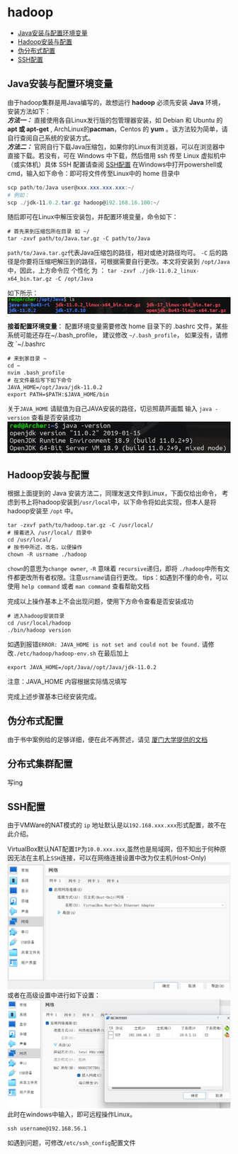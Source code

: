 # hadoop

- [Java安装与配置环境变量](#Java安装与配置环境变量)
- [Hadoop安装与配置](#Hadoop安装与配置)
- [伪分布式配置](#伪分布式配置)
- [SSH配置](SSH配置)

## Java安装与配置环境变量
由于hadoop集群是用Java编写的，故想运行 **hadoop** 必须先安装 **Java** 环境， 安装方法如下：
</br>
	***方法一：***
		直接使用各自Linux发行版的包管理器安装，如 Debian 和 Ubuntu 的 **apt 或 apt-get** , ArchLinux的**pacman**，Centos 的 **yum** 。该方法较为简单，请自行查阅自己系统的安装方式。
  </br>
	 ***方法二：***
		 官网自行下载Java压缩包，如果你的Linux有浏览器，可以在浏览器中直接下载。若没有，可在 Windows 中下载，然后借用 ssh 传至 Linux 虚拟机中（或实体机）具体 SSH 配置请查阅 [SSH配置](#SSH配置)
		 在Windows中打开powershell或cmd，输入如下命令：即可将文件传至Linux中的 home 目录中
```powershell
scp path/to/Java user@xxx.xxx.xxx.xxx:~/
# 例如：
scp ./jdk-11.0.2.tar.gz hadoop@192.168.16.100:~/
```
随后即可在Linux中解压安装包，并配置环境变量，命令如下：
```shell
# 首先来到压缩包所在目录 如 ~/
tar -zxvf path/to/Java.tar.gz -C path/to/Java
```
`path/to/Java.tar.gz`代表Java压缩包的路径，相对或绝对路径均可。
`-C` 后的路径是你要将压缩吧解压到的路径，可根据需要自行更改。本文将安装到 `/opt/Java`中，因此，上方命令应 个性化 为 ： `tar -zxvf ./jdk-11.0.2_linux-x64_bin.tar.gz -C /opt/Java`

如下所示：
<img src="./assert/Pasted image 20240321175524.png">

**接着配置环境变量**：
配置环境变量需要修改 home 目录下的 .bashrc 文件，某些系统可能还存在~/.bash_profile， 建议修改 `~/.bash_profile`， 如果没有，请修改 `~/.bashrc
```shell
# 来到家目录 ~
cd ~
nvim .bash_profile
# 在文件最后写下如下命令
JAVA_HOME=/opt/Java/jdk-11.0.2
export PATH=$PATH:$JAVA_HOME/bin
```
关于`JAVA_HOME` 请赋值为自己JAVA安装的路径，切忌照葫芦画瓢
输入 `java -version` 查看是否安装成功
<img src="./assert/Pasted image 20240321180425.png">
## Hadoop安装与配置

根据上面提到的 Java 安装方法二，同理发送文件到Linux，下面仅给出命令， 考虑到书上将hadoop安装到`/usr/local`中，以下命令将如此实现，但本人是将 hadoop安装至 `/opt` 中。
```shell
tar -zxvf path/to/hadoop.tar.gz -C /usr/local/
# 接着进入 /usr/local/ 目录中
cd /usr/local/
# 按书中所述，改名，以便操作
chown -R usrname ./hadoop
```
`chown`的意思为`change owner`, `-R` 意味着 `recursive`递归，即将 `./hadoop`中所有文件都更改所有者权限。注意`usrname`请自行更改。
tips：如遇到不懂的命令，可以使用 `help command` 或者 `man command` 查看帮助文档

完成以上操作基本上不会出现问题，使用下方命令查看是否安装成功
```shell
# 进入hadoop安装目录
cd /usr/local/hadoop
./bin/hadoop version
```
如遇到报错`ERROR: JAVA_HOME is not set and could not be found.` 请修改`./etc/hadoop/hadoop-env.sh` 在最后加上 
```shell
export JAVA_HOME=/opt/Java//opt/Java/jdk-11.0.2
```
注意：JAVA_HOME 内容根据实际情况填写

完成上述步骤基本已经安装完成。

## 伪分布式配置
由于书中案例给的足够详细，便在此不再赘述，请见 [厦门大学提供的文档](https://dblab.xmu.edu.cn/blog/2441/)

## 分布式集群配置
写ing

## SSH配置

由于VMWare的NAT模式的 `ip` 地址默认是以`192.168.xxx.xxx`形式配置，故不在此介绍。

VirtualBox默认NAT配置`IP`为`10.0.xxx.xxx`,虽然也是局域网，但不知出于何种原因无法在主机上`SSH`连接，可以在网络连接设置中改为仅主机(Host-Only)
<img src="./assert/vb.png">
或者在高级设置中进行如下设置：
<img src="./assert/vb1.png">
此时在windows中输入，即可远程操作Linux。
```shell
ssh username@192.168.56.1
```
如遇到问题，可修改`/etc/ssh_config`配置文件
